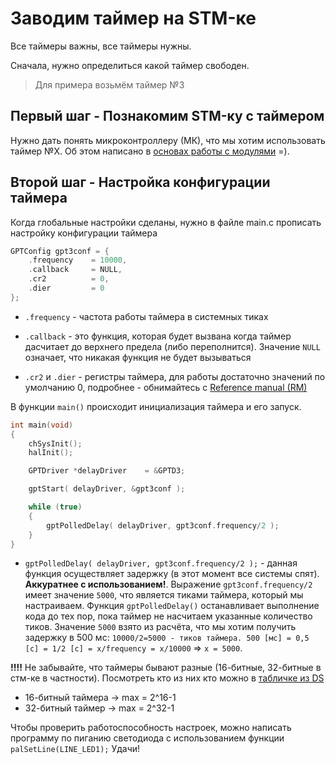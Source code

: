# Заводим таймер на STM-ке

Все таймеры важны, все таймеры нужны. 

Сначала, нужно определиться какой таймер свободен. 

> Для примера возьмём таймер №3 

## Первый шаг - Познакомим STM-ку с таймером

Нужно дать понять микроконтроллеру (МК), что мы хотим использовать таймер №Х. Об этом написано в [основах работы с модулями](Basics.md) =).

## Второй шаг - Настройка конфигурации таймера 

Когда глобальные настройки сделаны, нужно в файле main.c прописать настройку конфигурации таймера 

```cpp
GPTConfig gpt3conf = {
    .frequency    = 10000,
    .callback     = NULL,
    .cr2          = 0,
    .dier         = 0
};
```

* `.frequency` - частота работы таймера в системных тиках 

* `.callback` - это функция, которая будет вызвана когда таймер дасчитает до верхнего предела (либо переполнится). Значение `NULL` означает, что никакая функция не будет вызываться

* `.cr2` и `.dier` - регистры таймера, для работы достаточно значений по умолчанию 0, подробнее - обнимайтесь с [Reference manual (RM)](http://www.st.com/content/ccc/resource/technical/document/reference_manual/group0/96/8b/0d/ec/16/22/43/71/DM00224583/files/DM00224583.pdf/jcr:content/translations/en.DM00224583.pdf) 

В функции `main()` происходит инициализация таймера и его запуск. 

```cpp
int main(void)
{
	chSysInit();
  	halInit();

  	GPTDriver *delayDriver    = &GPTD3;

	gptStart( delayDriver, &gpt3conf );

	while (true)
	{
		gptPolledDelay( delayDriver, gpt3conf.frequency/2 );
	}
}
```
* `gptPolledDelay( delayDriver, gpt3conf.frequency/2 );` - данная функция осуществляет задержку (в этот момент все системы спят). **Аккуратнее с использованием!**. Выражение `gpt3conf.frequency/2` имеет значение `5000`, что является тиками таймера, который мы настраиваем. Функция `gptPolledDelay()` останавливает выполнение кода до тех пор, пока таймер не насчитаем указанные количество тиков. Значение `5000` взято из расчёта, что мы хотим получить задержку в 500 мс: `10000/2=5000 - тиков таймера. 500 [мс] = 0,5 [с] = 1/2 [c] = x/frequency = x/10000` => `x = 5000`.  

**!!!!** Не забывайте, что таймеры бывают разные (16-битные, 32-битные в стм-ке в частности). Посмотреть кто из них кто можно в [табличке из DS](https://www.st.com/content/ccc/resource/technical/document/datasheet/group3/c5/37/9c/1d/a6/09/4e/1a/DM00273119/files/DM00273119.pdf/jcr:content/translations/en.DM00273119.pdf#page=38) 
* 16-битный таймера -> max = 2^16-1 
* 32-битный таймер -> max = 2^32-1

Чтобы проверить работоспособность настроек, можно написать программу по пиганию светодиода с использованием функции `palSetLine(LINE_LED1);` Удачи! 
